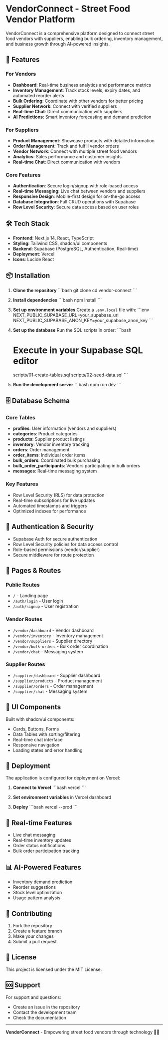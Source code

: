 # VendorConnect - Street Food Vendor Platform

VendorConnect is a comprehensive platform designed to connect street food vendors with suppliers, enabling bulk ordering, inventory management, and business growth through AI-powered insights.

## 🚀 Features

### For Vendors
- **Dashboard**: Real-time business analytics and performance metrics
- **Inventory Management**: Track stock levels, expiry dates, and automated reorder alerts
- **Bulk Ordering**: Coordinate with other vendors for better pricing
- **Supplier Network**: Connect with verified suppliers
- **Real-time Chat**: Direct communication with suppliers
- **AI Predictions**: Smart inventory forecasting and demand prediction

### For Suppliers
- **Product Management**: Showcase products with detailed information
- **Order Management**: Track and fulfill vendor orders
- **Vendor Network**: Connect with multiple street food vendors
- **Analytics**: Sales performance and customer insights
- **Real-time Chat**: Direct communication with vendors

### Core Features
- **Authentication**: Secure login/signup with role-based access
- **Real-time Messaging**: Live chat between vendors and suppliers
- **Responsive Design**: Mobile-first design for on-the-go access
- **Database Integration**: Full CRUD operations with Supabase
- **Row Level Security**: Secure data access based on user roles

## 🛠️ Tech Stack

- **Frontend**: Next.js 14, React, TypeScript
- **Styling**: Tailwind CSS, shadcn/ui components
- **Backend**: Supabase (PostgreSQL, Authentication, Real-time)
- **Deployment**: Vercel
- **Icons**: Lucide React

## 📦 Installation

1. **Clone the repository**
   \`\`\`bash
   git clone <repository-url>
   cd vendor-connect
   \`\`\`

2. **Install dependencies**
   \`\`\`bash
   npm install
   \`\`\`

3. **Set up environment variables**
   Create a `.env.local` file with:
   \`\`\`env
   NEXT_PUBLIC_SUPABASE_URL=your_supabase_url
   NEXT_PUBLIC_SUPABASE_ANON_KEY=your_supabase_anon_key
   \`\`\`

4. **Set up the database**
   Run the SQL scripts in order:
   \`\`\`bash
   # Execute in your Supabase SQL editor
   scripts/01-create-tables.sql
   scripts/02-seed-data.sql
   \`\`\`

5. **Run the development server**
   \`\`\`bash
   npm run dev
   \`\`\`

## 🗄️ Database Schema

### Core Tables
- **profiles**: User information (vendors and suppliers)
- **categories**: Product categories
- **products**: Supplier product listings
- **inventory**: Vendor inventory tracking
- **orders**: Order management
- **order_items**: Individual order items
- **bulk_orders**: Coordinated bulk purchasing
- **bulk_order_participants**: Vendors participating in bulk orders
- **messages**: Real-time messaging system

### Key Features
- Row Level Security (RLS) for data protection
- Real-time subscriptions for live updates
- Automated timestamps and triggers
- Optimized indexes for performance

## 🔐 Authentication & Security

- Supabase Auth for secure authentication
- Row Level Security policies for data access control
- Role-based permissions (vendor/supplier)
- Secure middleware for route protection

## 📱 Pages & Routes

### Public Routes
- `/` - Landing page
- `/auth/login` - User login
- `/auth/signup` - User registration

### Vendor Routes
- `/vendor/dashboard` - Vendor dashboard
- `/vendor/inventory` - Inventory management
- `/vendor/suppliers` - Supplier directory
- `/vendor/bulk-orders` - Bulk order coordination
- `/vendor/chat` - Messaging system

### Supplier Routes
- `/supplier/dashboard` - Supplier dashboard
- `/supplier/products` - Product management
- `/supplier/orders` - Order management
- `/supplier/chat` - Messaging system

## 🎨 UI Components

Built with shadcn/ui components:
- Cards, Buttons, Forms
- Data Tables with sorting/filtering
- Real-time chat interface
- Responsive navigation
- Loading states and error handling

## 🚀 Deployment

The application is configured for deployment on Vercel:

1. **Connect to Vercel**
   \`\`\`bash
   vercel
   \`\`\`

2. **Set environment variables** in Vercel dashboard

3. **Deploy**
   \`\`\`bash
   vercel --prod
   \`\`\`

## 🔄 Real-time Features

- Live chat messaging
- Real-time inventory updates
- Order status notifications
- Bulk order participation tracking

## 📊 AI-Powered Features

- Inventory demand prediction
- Reorder suggestions
- Stock level optimization
- Usage pattern analysis

## 🤝 Contributing

1. Fork the repository
2. Create a feature branch
3. Make your changes
4. Submit a pull request

## 📄 License

This project is licensed under the MIT License.

## 🆘 Support

For support and questions:
- Create an issue in the repository
- Contact the development team
- Check the documentation

---

**VendorConnect** - Empowering street food vendors through technology 🌮🚚
